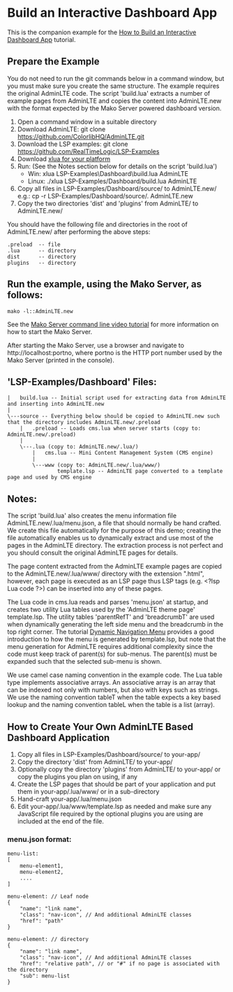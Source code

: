# Build an Interactive Dashboard App

This is the companion example for the [How to Build an Interactive Dashboard App](https://makoserver.net/articles/How-to-Build-an-Interactive-Dashboard-App) tutorial.

## Prepare the Example

You do not need to run the git commands below in a command window, but
you must make sure you create the same structure. The example requires
the original AdminLTE code. The script 'build.lua' extracts a number
of example pages from AdminLTE and copies the content into
AdminLTE.new with the format expected by the Mako Server powered
dashboard version.

1. Open a command window in a suitable directory
2. Download AdminLTE: git clone https://github.com/ColorlibHQ/AdminLTE.git
3. Download the LSP examples: git clone https://github.com/RealTimeLogic/LSP-Examples
4. Download [xlua for your platform](https://makoserver.net/download/overview/)
5. Run: (See the Notes section below for details on the script 'build.lua')
   - Win:   xlua LSP-Examples\Dashboard\build.lua AdminLTE
   - Linux: ./xlua LSP-Examples/Dashboard/build.lua AdminLTE
6. Copy all files in LSP-Examples/Dashboard/source/ to AdminLTE.new/ e.g.: cp -r LSP-Examples/Dashboard/source/. AdminLTE.new
7. Copy the two directories 'dist' and 'plugins' from AdminLTE/ to AdminLTE.new/

You should have the following file and directories in the root of AdminLTE.new/ after performing the above steps:

```
.preload  -- file
.lua      -- directory
dist      -- directory
plugins   -- directory
```

## Run the example, using the Mako Server, as follows:

```
mako -l::AdminLTE.new
```

See the [Mako Server command line video tutorial](https://youtu.be/vwQ52ZC5RRg) for more information on how to start the Mako Server.

After starting the Mako Server, use a browser and navigate to
http://localhost:portno, where portno is the HTTP port number used by
the Mako Server (printed in the console).

## 'LSP-Examples/Dashboard' Files:

```
|   build.lua -- Initial script used for extracting data from AdminLTE and inserting into AdminLTE.new
|
\---source -- Everything below should be copied to AdminLTE.new such that the directory includes AdminLTE.new/.preload
    |   .preload -- Loads cms.lua when server starts (copy to: AdminLTE.new/.preload)
    |
    \---.lua (copy to: AdminLTE.new/.lua/)
        |   cms.lua -- Mini Content Management System (CMS engine)
        |
        \---www (copy to: AdminLTE.new/.lua/www/)
                template.lsp -- AdminLTE page converted to a template page and used by CMS engine
```

## Notes:

The script 'build.lua' also creates the menu information file
AdminLTE.new/.lua/menu.json, a file that should normally be hand
crafted. We create this file automatically for the purpose of this
demo; creating the file automatically enables us to dynamically
extract and use most of the pages in the AdminLTE directory. The
extraction process is not perfect and you should consult the original
AdminLTE pages for details.

The page content extracted from the AdminLTE example pages are copied
to the AdminLTE.new/.lua/www/ directory with the extension ".html",
however, each page is executed as an LSP page thus LSP tags
(e.g. &lt;?lsp Lua code ?&gt;) can be inserted into any of these pages.

The Lua code in cms.lua reads and parses 'menu.json' at startup, and
creates two utility Lua tables used by the 'AdminLTE theme page'
template.lsp. The utility tables 'parentRefT' and 'breadcrumbT' are used
when dynamically generating the left side menu and the breadcrumb in
the top right corner. The tutorial
[Dynamic Navigation Menu](https://makoserver.net/articles/Dynamic-Navigation-Menu)
provides a good introduction to how the menu is generated by
template.lsp, but note that the menu generation for AdminLTE requires
additional complexity since the code must keep track of parent(s) for
sub-menus. The parent(s) must be expanded such that the selected
sub-menu is shown.

We use camel case naming convention in the example code. The Lua table
type implements associative arrays. An associative array is an array
that can be indexed not only with numbers, but also with keys such as
strings. We use the naming convention tableT when the table expects a
key based lookup and the naming convention tableL when the table is a
list (array).

## How to Create Your Own AdminLTE Based Dashboard Application

1. Copy all files in LSP-Examples/Dashboard/source/ to your-app/
2. Copy the directory 'dist' from AdminLTE/ to your-app/
2. Optionally copy the directory 'plugins' from AdminLTE/ to your-app/ or copy the plugins you plan on using, if any
3. Create the LSP pages that should be part of your application and put them in your-app/.lua/www/ or in a sub-directory
4. Hand-craft your-app/.lua/menu.json
5. Edit your-app/.lua/www/template.lsp as needed and make sure any
   JavaScript file required by the optional plugins you are using are
   included at the end of the file.

### menu.json format:

```
menu-list:
[
    menu-element1,
    menu-element2,
    ....
]

menu-element: // Leaf node
{
    "name": "link name",
    "class": "nav-icon", // And additional AdminLTE classes
    "href": "path"
}

menu-element: // directory
{
    "name": "link name",
    "class": "nav-icon", // And additional AdminLTE classes
    "href": "relative path", // or "#" if no page is associated with the directory
    "sub": menu-list
}
```
